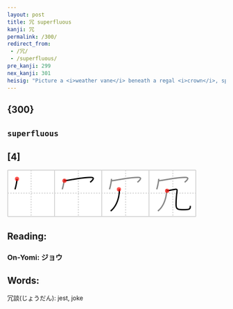 ```yaml
---
layout: post
title: 冗 superfluous
kanji: 冗
permalink: /300/
redirect_from:
 - /冗/
 - /superfluous/
pre_kanji: 299
nex_kanji: 301
heisig: "Picture a <i>weather vane</i> beneath a regal <i>crown</i>, spinning round and round. It is not only <b>superfluous</b> but makes a perfect ass out of the one who wears it."
---
```


## {300}

## `superfluous`

## [4]

<div class="stroke"><img src="../images/E58697.png" /></div>

## Reading:

### On-Yomi: ジョウ

## Words:

冗談(じょうだん): jest, joke

